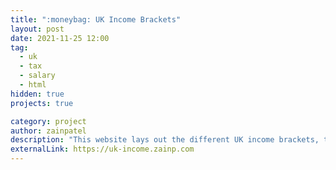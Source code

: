 ```yaml
---
title: ":moneybag: UK Income Brackets"
layout: post
date: 2021-11-25 12:00
tag:
  - uk
  - tax
  - salary
  - html
hidden: true
projects: true

category: project
author: zainpatel
description: "This website lays out the different UK income brackets, their pitfalls and benefits, what to watch out for and collates together resources for the relevant brackets on making the most of your income and eligible benefits and allowances"
externalLink: https://uk-income.zainp.com
---
```

